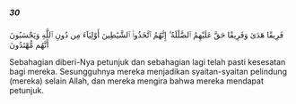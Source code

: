 ##### 30

<span class="ayah">فَرِيقًا هَدَىٰ وَفَرِيقًا حَقَّ عَلَيْهِمُ ٱلضَّلَٰلَةُ ۗ إِنَّهُمُ ٱتَّخَذُوا۟ ٱلشَّيَٰطِينَ أَوْلِيَآءَ مِن دُونِ ٱللَّهِ وَيَحْسَبُونَ أَنَّهُم مُّهْتَدُونَ</span>

<span class="ayah_translation">Sebahagian diberi-Nya petunjuk dan sebahagian lagi telah pasti kesesatan bagi mereka. Sesungguhnya mereka menjadikan syaitan-syaitan pelindung (mereka) selain Allah, dan mereka mengira bahwa mereka mendapat petunjuk.</span>
